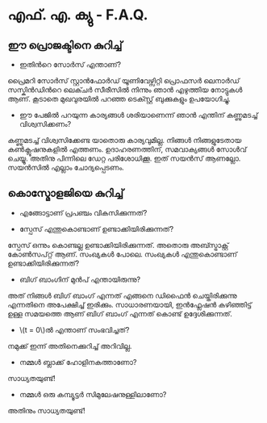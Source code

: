 # എഫ്. എ. ക്യു - F.A.Q.

## ഈ പ്രൊജക്ടിനെ കുറിച്ച് ##


* ഇതിന്‍റെ സോര്‍സ് എന്താണ്?

പ്രൈമറി സോര്‍സ് സ്റ്റാന്‍ഫോര്‍ഡ് യൂണിവേഴ്സിറ്റി പ്രൊഫസര്‍ ലെനാര്‍ഡ് സസ്കിന്‍ഡിന്‍റെ ലെക്ചര്‍ സീരീസില്‍ നിന്നും ഞാന്‍ എഴുത്തിയ നോട്ടുകള്‍ ആണ്. കൂടാതെ മുഖവുരയില്‍ പറഞ്ഞ ടെക്സ്റ്റ്‌ ബുക്കുകളും ഉപയോഗിച്ചു.

* ഈ പേജില്‍ പറയുന്ന കാര്യങ്ങള്‍ ശരിയാണെന്ന് ഞാന്‍ എന്തിന് കണ്ണുമടച്ച് വിശ്വസിക്കണം?

കണ്ണുമടച്ച് വിശ്വസിക്കേണ്ട യാതൊരു കാര്യവുമില്ല. നിങ്ങള്‍ നിങ്ങളുടേതായ കണ്‍ക്ലൂഷനുകളില്‍ എത്തണം. ഉദാഹരണത്തിന്, സമവാക്യങ്ങള്‍ സോള്‍വ് ചെയ്യൂ. അതിനു പിന്നിലെ ഡേറ്റ പരിശോധിക്കൂ. ഇത് സയന്‍സ് ആണല്ലോ. സയന്‍സില്‍ എല്ലാം ചോദ്യപ്പെടണം.


## കൊസ്മോളജിയെ കുറിച്ച് ##


* എങ്ങോട്ടാണ് പ്രപഞ്ചം വികസിക്കുന്നത്?


* സ്പേസ് എന്തുകൊണ്ടാണ് ഉണ്ടാക്കിയിരിക്കുന്നത്?

സ്പേസ് ഒന്നും കൊണ്ടല്ല ഉണ്ടാക്കിയിരിക്കുന്നത്. അതൊരു അബ്സ്ട്രാക്റ്റ് കോണ്‍സപ്റ്റ് ആണ്. സംഖ്യകള്‍ പോലെ. സംഖ്യകള്‍ എന്തുകൊണ്ടാണ് ഉണ്ടാക്കിയിരിക്കുന്നത്?


* ബിഗ്‌ ബാംഗിന് മുന്‍പ് എന്തായിരുന്നു?

അത് നിങ്ങള്‍ ബിഗ്‌ ബാംഗ് എന്നത് എങ്ങനെ ഡിഫൈന്‍ ചെയ്തിരിക്കുന്നു എന്നതിനെ അപേക്ഷിച്ച് ഇരിക്കും. സാധാരണയായി, ഇന്‍ഫ്ലേഷന്‍ കഴിഞ്ഞിട്ട് ഉള്ള സമയത്തെ ആണ് ബിഗ്‌ ബാംഗ് എന്നത് കൊണ്ട് ഉദ്ദേശിക്കുന്നത്.


* \\(t = 0\\)ല്‍ എന്താണ് സംഭവിച്ചത്?

നമുക്ക് ഇന്ന് അതിനെക്കുറിച്ച്‌ അറിവില്ല.


* നമ്മള്‍ ബ്ലാക്ക് ഹോളിനകത്താണോ?

സാധ്യതയുണ്ട്!

* നമ്മള്‍ ഒരു കമ്പ്യൂട്ടര്‍ സിമുലേഷനുള്ളിലാണോ?

അതിനും സാധ്യതയുണ്ട്!



